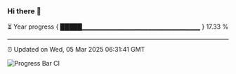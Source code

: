 ### Hi there 👋

⏳ Year progress { █████▁▁▁▁▁▁▁▁▁▁▁▁▁▁▁▁▁▁▁▁▁▁▁▁▁ } 17.33 %

---

⏰ Updated on Wed, 05 Mar 2025 06:31:41 GMT

![Progress Bar CI](https://github.com/ZhaoGui/ZhaoGui/workflows/Progress%20Bar%20CI/badge.svg)
